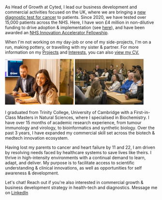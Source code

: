 As Head of Growth at Cyted, I lead our business development and commercial activities focused on the UK, where we are bringing a [new diagnostic test for cancer](https://cyted.ai/cytosponge) to patients. Since 2020, we have tested over 15,000 patients across the NHS. Here, I have won £4 million in non-dilutive funding to drive adoption & implementation (see [here](https://sbrihealthcare.co.uk/company/cyted/)), and have been awarded an [NHS Innovation Accelerator Fellowship](https://nhsaccelerator.com). 

When I'm not working on my day-job or one of my side-projects, I'm on a run, making pottery, or travelling with my sister & partner. For more information on my [Projects](projects.md) and [Interests](interests.md), you can also [view my CV.](CV_Charlene_Tang_2023-06.pdf)

<p float="middle">
  <img src="Charlene at Cyted office.jpeg" width=45% />
  <img src="CJBS Enterprise Tuesday Charlene & Martin Frost.jpeg" width=45% /> 
</p>
 
I graduated from Trinity College, University of Cambridge with a First-in-Class Masters in Natural Sciences, where I specialised in Biochemistry. I have over 15 months of academic research experience, from tumour immunology and virology, to bioinformatics and synthetic biology. Over the past 3 years, I have expanded my commercial skill set across the biotech & medtech innovation ecosystem. 

Having lost my parents to cancer and heart failure by 11 and 22, I am driven by resolving needs faced by healthcare systems to save lives like theirs. I thrive in high-intensity environments with a continual demand to learn, adapt, and deliver. My purpose is to facilitate access to scientific understanding & clinical innovations, as well as opportunities for self awareness & development.

Let's chat! Reach out if you're also interested in commercial growth & business development strategy in health-tech and diagnostics. Message me on [LinkedIn](http://linkedin.com/in/charleneostang)
